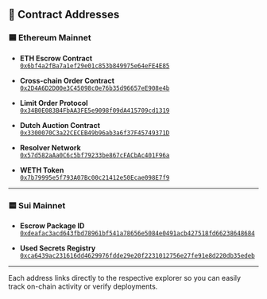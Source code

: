 ## 📜 Contract Addresses

### 🟦 Ethereum Mainnet

- **ETH Escrow Contract**  
  [`0x6bf4a2fBa7a1ef29e01c853b849975e64eFE4E85`](https://etherscan.io/address/0x6bf4a2fBa7a1ef29e01c853b849975e64eFE4E85)

- **Cross-chain Order Contract**  
  [`0x2D4A6D2D00e3C45098c0e76b35d96657eE908e4b`](https://etherscan.io/address/0x2D4A6D2D00e3C45098c0e76b35d96657eE908e4b)

- **Limit Order Protocol**  
  [`0x34B0E083B4FbAA3FE5e9098f09dA415709cd1319`](https://etherscan.io/address/0x34B0E083B4FbAA3FE5e9098f09dA415709cd1319)

- **Dutch Auction Contract**  
  [`0x3300070C3a22CECEB49b96ab3a6f37F45749371D`](https://etherscan.io/address/0x3300070C3a22CECEB49b96ab3a6f37F45749371D)

- **Resolver Network**  
  [`0x57d582aAa0C6c5bf79233be867cFACbAc401F96a`](https://etherscan.io/address/0x57d582aAa0C6c5bf79233be867cFACbAc401F96a)

- **WETH Token**  
  [`0x7b79995e5f793A07Bc00c21412e50Ecae098E7f9`](https://etherscan.io/address/0x7b79995e5f793A07Bc00c21412e50Ecae098E7f9)

---

### 🟨 Sui Mainnet

- **Escrow Package ID**  
  [`0xdeafac3acd643fbd78961bf541a78656e5084e0491acb427518fd66238648684`](https://suiexplorer.com/object/0xdeafac3acd643fbd78961bf541a78656e5084e0491acb427518fd66238648684?network=mainnet)

- **Used Secrets Registry**  
  [`0xca6439ac231616dd4629976fdde29e20f2231012756e27fe91e8d220db35edeb`](https://suiexplorer.com/object/0xca6439ac231616dd4629976fdde29e20f2231012756e27fe91e8d220db35edeb?network=mainnet)

---

Each address links directly to the respective explorer so you can easily track on-chain activity or verify deployments.
